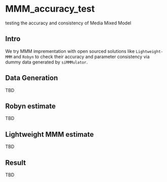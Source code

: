 # MMM_accuracy_test
testing the accuracy and consistency of Media Mixed Model

## Intro
We try MMM imprementation with open sourced solutions like `Lightweight-MMM` and `Robyn` to check their accuracy and parameter consistency via dummy data generated by `siMMMulator`.

## Data Generation
TBD


## Robyn estimate
TBD

## Lightweight MMM estimate
TBD

## Result
TBD
